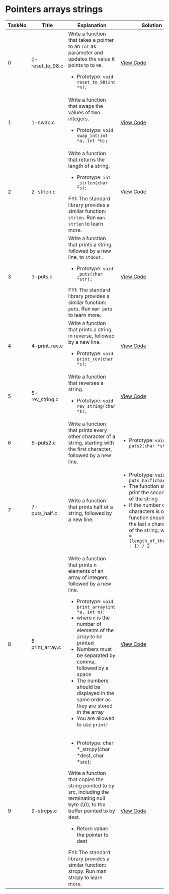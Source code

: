 <h1> Pointers arrays strings </h1>

| TaskNo | Title | Explanation | Solution |
|--------|-------|-------|-------|
| 0 | 0-reset_to_98.c | Write a function that takes a pointer to an `int` as parameter and updates the value it points to to `98`. <ul><li> Prototype: `void reset_to_98(int *n);` </li></ul> | <a href = "https://github.com/Gtindi/alx-low_level_programming/blob/main/0x05-pointers_arrays_strings/0-reset_to_98.c"> View Code </a> |
| 1 | 1-swap.c | Write a function that swaps the values of two integers. <ul><li> Prototype: `void swap_int(int *a, int *b);` </li></ul> | <a href = "https://github.com/Gtindi/alx-low_level_programming/blob/main/0x05-pointers_arrays_strings/1-swap.c"> View Code </a> |
| 2 | 2-strlen.c | Write a function that returns the length of a string. <ul><li> Prototype: `int _strlen(char *s);` </li></ul> FYI: The standard library provides a similar function: `strlen`. Run `man strlen` to learn more. | <a href = "https://github.com/Gtindi/alx-low_level_programming/blob/main/0x05-pointers_arrays_strings/2-strlen.c"> View Code </a> |
| 3 | 3-puts.c | Write a function that prints a string, followed by a new line, to `stdout.` <ul><li> Prototype: `void _puts(char *str);` </li></ul> FYI: The standard library provides a similar function: `puts`. Run `man puts` to learn more. | <a href = "https://github.com/Gtindi/alx-low_level_programming/blob/main/0x05-pointers_arrays_strings/3-puts.c"> View Code </a> |
| 4 | 4-print_rev.c | Write a function that prints a string, in reverse, followed by a new line. <ul><li> Prototype: `void print_rev(char *s);` </li></ul> | <a href = "https://github.com/Gtindi/alx-low_level_programming/blob/main/0x05-pointers_arrays_strings/4-print_rev.c"> View Code </a> | 
| 5 | 5-rev_string.c | Write a function that reverses a string. <ul><li> Prototype: `void rev_string(char *s);` </li></ul> | <a href = "https://github.com/Gtindi/alx-low_level_programming/blob/main/0x05-pointers_arrays_strings/5-rev_string.c"> View Code </a> |
| 6 | 6-puts2.c | Write a function that prints every other character of a string, starting with the first character, followed by a new line. | <ul><li> Prototype: `void puts2(char *str);` </li></ul> | <a href = "https://github.com/Gtindi/alx-low_level_programming/blob/main/0x05-pointers_arrays_strings/6-puts2.c"> View Code </a> |
| 7 | 7-puts_half.c | Write a function that prints half of a string, followed by a new line. | <ul><li> Prototype: `void puts_half(char *str);` </li><li> The function should print the second half of the string </li><li> If the number of characters is odd, the function should print the last `n` characters of the string, where `n = (length_of_the_string - 1) / 2` </li></ul> | <a href = "https://github.com/Gtindi/alx-low_level_programming/blob/main/0x05-pointers_arrays_strings/7-puts_half.c"> View Code </a> |
| 8 | 8-print_array.c | Write a function that prints n elements of an array of integers, followed by a new line. <ul><li> Prototype: `void print_array(int *a, int n);` </li><li> where `n` is the number of elements of the array to be printed </li><li> Numbers must be separated by comma, followed by a space </li><li> The numbers should be displayed in the same order as they are stored in the array </li><li> You are allowed to use `printf` </li></ul> | <a href = "https://github.com/Gtindi/alx-low_level_programming/blob/main/0x05-pointers_arrays_strings/8-print_array.c"> View Code </a> |
| 9 | 9-strcpy.c | <ul><li> Prototype: char *_strcpy(char *dest, char *src);</li></ul> Write a function that copies the string pointed to by src, including the terminating null byte (\0), to the buffer pointed to by dest. <ul><li> Return value: the pointer to dest </li></ul> FYI: The standard library provides a similar function: strcpy. Run man strcpy to learn more.| <a href = "https://github.com/Gtindi/alx-low_level_programming/blob/main/0x05-pointers_arrays_strings/9-strcpy.c"> View Code </a> |